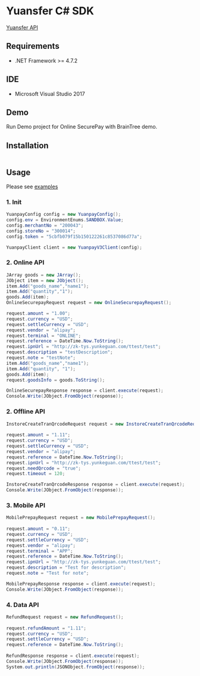 # Yuansfer C# SDK

[Yuansfer API](https://docs.yuansfer.com/)


## Requirements

- .NET Framework >= 4.7.2

## IDE

- Microsoft Visual Studio 2017

## Demo

Run Demo project for Online SecurePay with BrainTree demo.

## Installation
```Nuget Package Manager

```

## Usage

Please see [examples](https://github.com/yuansfer/yuansfer-csharp-sdk/tree/master/Test/testsa)

### 1. Init
```c#
YuanpayConfig config = new YuanpayConfig();
config.env = EnvironmentEnums.SANDBOX.Value;
config.merchantNo = "200043";
config.storeNo = "300014";
config.token = "5cbfb079f15b150122261c8537086d77a";

YuanpayClient client = new YuanpayV3Client(config);              
```



### 2. Online API
```c#
JArray goods = new JArray();
JObject item = new JObject();
item.Add("goods_name","name1");
item.Add("quantity","1");
goods.Add(item);
OnlineSecurepayRequest request = new OnlineSecurepayRequest();

request.amount = "1.00";
request.currency = "USD";
request.settleCurrency = "USD";
request.vendor = "alipay";
request.terminal = "ONLINE";
request.reference = DateTime.Now.ToString();
request.ipnUrl = "http://zk-tys.yunkeguan.com/ttest/test";
request.description = "testDescription";
request.note = "testNote";
item.Add("goods_name","name1");
item.Add("quantity", "1");
goods.Add(item);
request.goodsInfo = goods.ToString();

OnlineSecurepayResponse response = client.execute(request);
Console.Write(JObject.FromObject(response));
```

### 2. Offline API
```c#
InstoreCreateTranQrcodeRequest request = new InstoreCreateTranQrcodeRequest();
        
request.amount = "1.11";
request.currency = "USD";
request.settleCurrency = "USD";
request.vendor = "alipay";
request.reference = DateTime.Now.ToString();
request.ipnUrl = "http://zk-tys.yunkeguan.com/ttest/test";
request.needQrcode = "true";
request.timeout = 120;

InstoreCreateTranQrcodeResponse response = client.execute(request);
Console.Write(JObject.FromObject(response));
```

### 3. Mobile API
```c#
MobilePrepayRequest request = new MobilePrepayRequest();
        
request.amount = "0.11";
request.currency = "USD";
request.settleCurrency = "USD";
request.vendor = "alipay";
request.terminal = "APP";
request.reference = DateTime.Now.ToString();
request.ipnUrl = "http://zk-tys.yunkeguan.com/ttest/test";
request.description = "Test for description";
request.note = "Test for note";

MobilePrepayResponse response = client.execute(request);
Console.Write(JObject.FromObject(response));
```

### 4. Data API
```c#
RefundRequest request = new RefundRequest();
        
request.refundAmount = "1.11";
request.currency = "USD";
request.settleCurrency = "USD";
request.reference = DateTime.Now.ToString();
        
RefundResponse response = client.execute(request);
Console.Write(JObject.FromObject(response));
System.out.println(JSONObject.fromObject(response));
```

